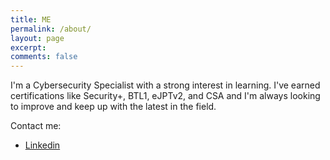 ```yaml
---
title: ME
permalink: /about/
layout: page
excerpt: 
comments: false
---
```


I'm a Cybersecurity Specialist with a strong interest in learning. I've earned certifications like Security+, BTL1, eJPTv2, and CSA and I'm always looking to improve and keep up with the latest in the field.

 Contact me:
 
 - [Linkedin](https://www.linkedin.com/in/fahad-alfaifi)

